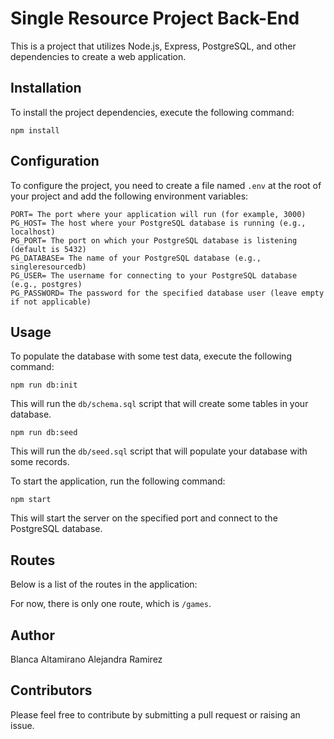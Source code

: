 <!-- @format -->

# Single Resource Project Back-End

This is a project that utilizes Node.js, Express, PostgreSQL, and other dependencies to create a web application.

## Installation

To install the project dependencies, execute the following command:

```shell
npm install
```

## Configuration

To configure the project, you need to create a file named `.env` at the root of your project and add the following environment variables:

```dotenv
PORT= The port where your application will run (for example, 3000)
PG_HOST= The host where your PostgreSQL database is running (e.g., localhost)
PG_PORT= The port on which your PostgreSQL database is listening (default is 5432)
PG_DATABASE= The name of your PostgreSQL database (e.g., singleresourcedb)
PG_USER= The username for connecting to your PostgreSQL database (e.g., postgres)
PG_PASSWORD= The password for the specified database user (leave empty if not applicable)
```

## Usage

To populate the database with some test data, execute the following command:

```shell
npm run db:init
```

This will run the `db/schema.sql` script that will create some tables in your database.

```shell
npm run db:seed
```

This will run the `db/seed.sql` script that will populate your database with some records.

To start the application, run the following command:

```shell
npm start
```

This will start the server on the specified port and connect to the PostgreSQL database.

## Routes

Below is a list of the routes in the application:

For now, there is only one route, which is `/games`.

## Author

Blanca Altamirano
Alejandra Ramirez

## Contributors

Please feel free to contribute by submitting a pull request or raising an issue.

